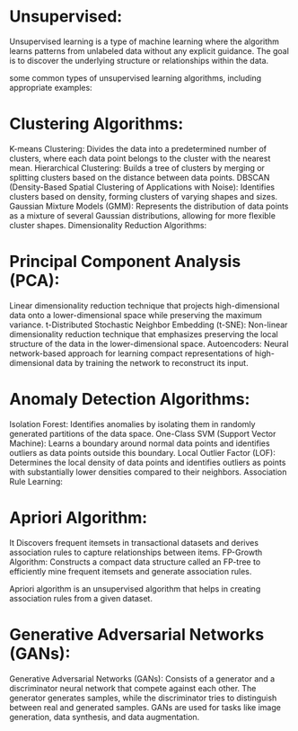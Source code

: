 # Unsupervised:

Unsupervised learning is a type of machine learning where the algorithm learns patterns from unlabeled data without any explicit guidance. The goal is to discover the underlying structure or relationships within the data.

some common types of unsupervised learning algorithms, including appropriate examples:


# Clustering Algorithms:

K-means Clustering: Divides the data into a predetermined number of clusters, where each data point belongs to the cluster with the nearest mean.
Hierarchical Clustering: Builds a tree of clusters by merging or splitting clusters based on the distance between data points.
DBSCAN (Density-Based Spatial Clustering of Applications with Noise): Identifies clusters based on density, forming clusters of varying shapes and sizes.
Gaussian Mixture Models (GMM): Represents the distribution of data points as a mixture of several Gaussian distributions, allowing for more flexible cluster shapes.
Dimensionality Reduction Algorithms:

# Principal Component Analysis (PCA):

Linear dimensionality reduction technique that projects high-dimensional data onto a lower-dimensional space while preserving the maximum variance.
t-Distributed Stochastic Neighbor Embedding (t-SNE): Non-linear dimensionality reduction technique that emphasizes preserving the local structure of the data in the lower-dimensional space.
Autoencoders: Neural network-based approach for learning compact representations of high-dimensional data by training the network to reconstruct its input.

# Anomaly Detection Algorithms:

Isolation Forest: Identifies anomalies by isolating them in randomly generated partitions of the data space.
One-Class SVM (Support Vector Machine): Learns a boundary around normal data points and identifies outliers as data points outside this boundary.
Local Outlier Factor (LOF): Determines the local density of data points and identifies outliers as points with substantially lower densities compared to their neighbors.
Association Rule Learning:


# Apriori Algorithm:
It Discovers frequent itemsets in transactional datasets and derives association rules to capture relationships between items.
FP-Growth Algorithm: Constructs a compact data structure called an FP-tree to efficiently mine frequent itemsets and generate association rules.

Apriori algorithm is an unsupervised algorithm that helps in creating association rules from a given dataset.



# Generative Adversarial Networks (GANs):

Generative Adversarial Networks (GANs): Consists of a generator and a discriminator neural network that compete against each other. The generator generates samples, while the discriminator tries to distinguish between real and generated samples. GANs are used for tasks like image generation, data synthesis, and data augmentation.



















